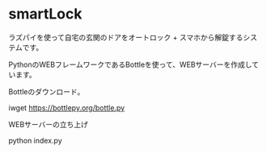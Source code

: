 # smartLock
ラズパイを使って自宅の玄関のドアをオートロック + スマホから解錠するシステムです。

PythonのWEBフレームワークであるBottleを使って、WEBサーバーを作成しています。

Bottleのダウンロード。

iwget https://bottlepy.org/bottle.py

WEBサーバーの立ち上げ

python index.py
